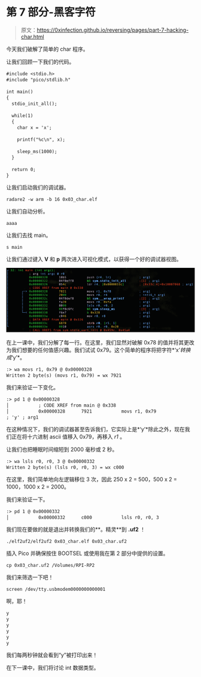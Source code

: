# 第 7 部分-黑客字符

> 原文：<https://0xinfection.github.io/reversing/pages/part-7-hacking-char.html>

今天我们破解了简单的 char 程序。

让我们回顾一下我们的代码。

```
#include <stdio.h>
#include "pico/stdlib.h"

int main() 
{
  stdio_init_all();

  while(1) 
  {
    char x = 'x';

    printf("%c\n", x);

    sleep_ms(1000);
  }

  return 0;
}

```

让我们启动我们的调试器。

```
radare2 -w arm -b 16 0x03_char.elf

```

让我们自动分析。

```
aaaa

```

让我们去找 main。

```
s main

```

让我们通过键入 **V** 和 **p** 两次进入可视化模式，以获得一个好的调试器视图。

![](img/dd3ef73305111ab0d943b53002361450.png)

在上一课中，我们分解了每一行。在这里，我们显然对破解 0x78 的值并将其更改为我们想要的任何值感兴趣。我们试试 0x79。这个简单的程序将把字符*‘x’*转换成*‘y’*。

```
:> wa movs r1, 0x79 @ 0x00000328
Written 2 byte(s) (movs r1, 0x79) = wx 7921

```

我们来验证一下变化。

```
:> pd 1 @ 0x00000328
│           ; CODE XREF from main @ 0x338
│           0x00000328      7921           movs r1, 0x79               ; 'y' ; arg1

```

在这种情况下，我们的调试器甚至告诉我们，它实际上是*‘y’*除此之外，现在我们正在将十六进制 ascii 值移入 0x79，再移入 *r1* 。

让我们也把睡眠时间缩短到 2000 毫秒或 2 秒。

```
:> wa lsls r0, r0, 3 @ 0x00000332
Written 2 byte(s) (lsls r0, r0, 3) = wx c000

```

在这里，我们简单地向左逻辑移位 3 次，因此 250 x 2 = 500，500 x 2 = 1000，1000 x 2 = 2000。

我们来验证一下。

```
:> pd 1 @ 0x00000332
│           0x00000332      c000           lsls r0, r0, 3

```

我们现在要做的就是退出并转换我们的**。精灵**到 **.uf2** ！

```
./elf2uf2/elf2uf2 0x03_char.elf 0x03_char.uf2

```

插入 Pico 并确保按住 BOOTSEL 或使用我在第 2 部分中提供的设置。

```
cp 0x03_char.uf2 /Volumes/RPI-RP2

```

我们来筛选一下吧！

```
screen /dev/tty.usbmodem0000000000001

```

啊，耶！

```
y
y
y
y
y
y

```

我们每两秒钟就会看到“y”被打印出来！

在下一课中，我们将讨论 int 数据类型。